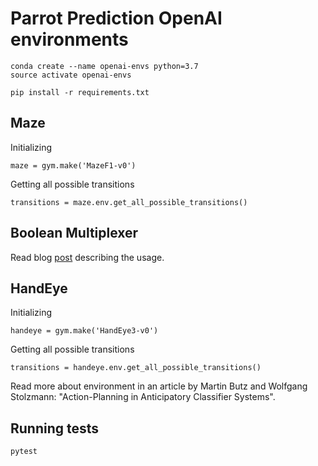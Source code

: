 # Parrot Prediction OpenAI environments

    conda create --name openai-envs python=3.7
    source activate openai-envs

    pip install -r requirements.txt

## Maze

Initializing

    maze = gym.make('MazeF1-v0')

Getting all possible transitions

    transitions = maze.env.get_all_possible_transitions()

## Boolean Multiplexer
Read blog [post](https://medium.com/parrot-prediction/boolean-multiplexer-in-practice-94e3236821b5) describing the usage.

## HandEye

Initializing

    handeye = gym.make('HandEye3-v0')

Getting all possible transitions

    transitions = handeye.env.get_all_possible_transitions()
    
Read more about environment in an article by Martin Butz and Wolfgang Stolzmann: "Action-Planning in Anticipatory Classifier Systems".

## Running tests

    pytest